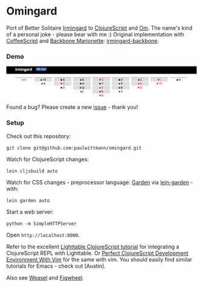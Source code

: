 # Omingard
Port of Better Solitaire [Irmingard](https://github.com/paulwittmann/irmingard-backbone) to [ClojureScript](https://github.com/clojure/clojurescript) and [Om](https://github.com/swannodette/om).
The name's kind of a personal joke - please bear with me :)
Original implementation with [CoffeeScript](http://coffeescript.org) and [Backbone Marionette](http://marionettejs.com):
[irmingard-backbone](https://github.com/paulwittmann/irmingard-backbone).

### Demo
[![screenshot](/current_screenshot.png)](https://dl.dropboxusercontent.com/u/15321563/omingard/index.html)
Found a bug? Please create a new [issue](https://github.com/paulwittmann/omingard/issues) - thank you!


### Setup
Check out this repository:

    git clone git@github.com:paulwittmann/omingard.git

Watch for ClojureScript changes:

    lein cljsbuild auto

Watch for CSS changes - preprocessor language: [Garden](https://github.com/noprompt/garden) via [lein-garden](https://github.com/noprompt/lein-garden) - with:

    lein garden auto

Start a web server:

    python -m SimpleHTTPServer

Open `http://localhost:8000`.

Refer to the excellent [Lighttable ClojureScript tutorial](https://github.com/swannodette/lt-cljs-tutorial) for integrating a ClojureScript REPL with Lighttable.
Or [Perfect ClojureScript Development Environment With Vim](https://astashov.github.io/blog/2014/07/30/perfect-clojurescript-development-environment-with-vim) for the same with vim.
You should easily find similar tutorials for Emacs - check out [Austin].

Also see [Weasel](https://github.com/tomjakubowski/weasel) and [Figwheel](https://github.com/bhauman/lein-figwheel).


